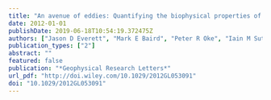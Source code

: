 ```yaml
---
title: "An avenue of eddies: Quantifying the biophysical properties of mesoscale eddies in the Tasman Sea"
date: 2012-01-01
publishDate: 2019-06-18T10:54:19.372475Z
authors: ["Jason D Everett", "Mark E Baird", "Peter R Oke", "Iain M Suthers"]
publication_types: ["2"]
abstract: ""
featured: false
publication: "*Geophysical Research Letters*"
url_pdf: "http://doi.wiley.com/10.1029/2012GL053091"
doi: "10.1029/2012GL053091"
---
```


